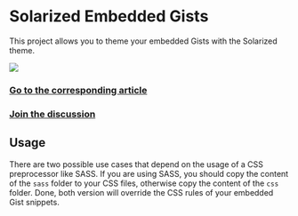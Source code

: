 # Solarized Embedded Gists

This project allows you to theme your embedded Gists with the Solarized theme.

<img src="http://tiborsimon.github.io/images/solarized-gist-demo-image.png" />

[<h3>Go to the corresponding article</h3>](http://tiborsimon.github.io/tools/solarized-theme-for-embedded-gists/)

<a href="http://tiborsimon.github.io/tools/solarized-theme-for-embedded-gists\#discussion" target="_blank"><h3>Join the discussion</h3></a>

## Usage

There are two possible use cases that depend on the usage of a CSS preprocessor like SASS. If you are using SASS, you should copy the content of the `sass` folder to your CSS files, otherwise copy the content of the `css` folder. Done, both version will override the CSS rules of your embedded Gist snippets.

